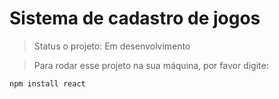 # Sistema de cadastro de jogos 

> Status o projeto: Em desenvolvimento

> Para rodar esse projeto na sua máquina, por favor digite:

```
npm install react
```
